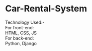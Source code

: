 # Car-Rental-System
Technology Used:-<br>
For front-end:<br>
  HTML, CSS, JS<br>
For back-end:  
  Python, Django
  
